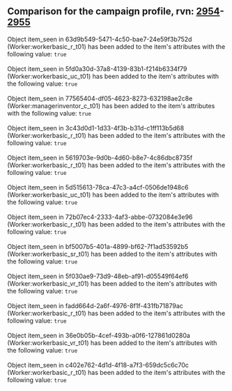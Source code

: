 ## Comparison for the campaign profile, rvn: [2954](https://github.com/PRO100KatYT/FortniteProfileRevisions/tree/main/profiles/campaign/2954%20campaign.json)-[2955](https://github.com/PRO100KatYT/FortniteProfileRevisions/tree/main/profiles/campaign/2955%20campaign.json)

Object item_seen in 63d9b549-5471-4c50-bae7-24e59f3b752d (Worker:workerbasic_r_t01) has been added to the item's attributes with the following value: `true`
<br><br>
Object item_seen in 5fd0a30d-37a8-4139-83b1-f214b6334f79 (Worker:workerbasic_uc_t01) has been added to the item's attributes with the following value: `true`
<br><br>
Object item_seen in 77565404-df05-4623-8273-632198ae2c8e (Worker:managerinventor_c_t01) has been added to the item's attributes with the following value: `true`
<br><br>
Object item_seen in 3c43d0d1-1d33-4f3b-b31d-c1ff113b5d68 (Worker:workerbasic_r_t01) has been added to the item's attributes with the following value: `true`
<br><br>
Object item_seen in 5619703e-9d0b-4d60-b8e7-4c86dbc8735f (Worker:workerbasic_r_t01) has been added to the item's attributes with the following value: `true`
<br><br>
Object item_seen in 5d515613-78ca-47c3-a4cf-0506de1948c6 (Worker:workerbasic_uc_t01) has been added to the item's attributes with the following value: `true`
<br><br>
Object item_seen in 72b07ec4-2333-4af3-abbe-0732084e3e96 (Worker:workerbasic_r_t01) has been added to the item's attributes with the following value: `true`
<br><br>
Object item_seen in bf5007b5-401a-4899-bf62-7f1ad53592b5 (Worker:workerbasic_sr_t01) has been added to the item's attributes with the following value: `true`
<br><br>
Object item_seen in 5f030ae9-73d9-48eb-af91-d05549f64ef6 (Worker:workerbasic_vr_t01) has been added to the item's attributes with the following value: `true`
<br><br>
Object item_seen in fadd664d-2a6f-4976-8f1f-431fb71879ac (Worker:workerbasic_r_t01) has been added to the item's attributes with the following value: `true`
<br><br>
Object item_seen in 36e0b05b-4cef-493b-a0f6-127861d0280a (Worker:workerbasic_vr_t01) has been added to the item's attributes with the following value: `true`
<br><br>
Object item_seen in c402e762-4d1d-4f18-a7f3-659dc5c6c70c (Worker:workerbasic_r_t01) has been added to the item's attributes with the following value: `true`
<br><br>

